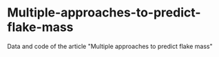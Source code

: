 # Multiple-approaches-to-predict-flake-mass
Data and code of the article "Multiple approaches to predict flake mass"
